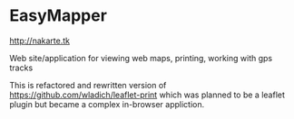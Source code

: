 EasyMapper
==========
http://nakarte.tk

Web site/application for viewing web maps, printing, working with gps tracks

This is refactored and rewritten version of https://github.com/wladich/leaflet-print which was planned to be a leaflet plugin but became a complex in-browser appliction.

